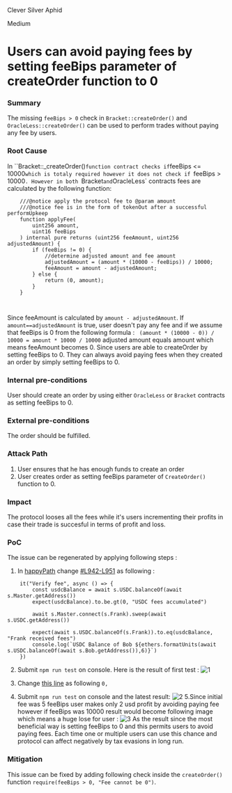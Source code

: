 Clever Silver Aphid

Medium

# Users can avoid paying fees by setting feeBips parameter of createOrder function to 0

### Summary

The missing `feeBips > 0` check in `Bracket::createOrder()` and `OracleLess::createOrder()`  can be used to perform trades without paying any fee by users.

### Root Cause

In ``Bracket::_createOrder()` function contract checks if `feeBips <= 10000` which is totaly required however it does not check if  `feeBips > 10000`. However in both `Bracket` and `OracleLess` contracts fees are calculated by the following function:
```solidity
    ///@notice apply the protocol fee to @param amount
    ///@notice fee is in the form of tokenOut after a successful performUpkeep
    function applyFee(
        uint256 amount,
        uint16 feeBips
    ) internal pure returns (uint256 feeAmount, uint256 adjustedAmount) {
        if (feeBips != 0) {
            //determine adjusted amount and fee amount
            adjustedAmount = (amount * (10000 - feeBips)) / 10000;
            feeAmount = amount - adjustedAmount;
        } else {
            return (0, amount);
        }
    }



```
Since feeAmount is calculated by `amount - adjustedAmount`. If  `amount==adjustedAmount` is true, user doesn't pay any fee and if we assume that feeBips is 0 from the following formula : ` (amount * (10000 - 0)) / 10000 = amount * 10000 / 10000` adjusted amount equals amount which means feeAmount becomes 0. Since users are able to createOrder by setting feeBips to 0.  They can always avoid paying fees when they created an order by simply setting feeBips to 0.

### Internal pre-conditions

 User should create an order by using either `OracleLess` or `Bracket` contracts as setting feeBips to 0.

### External pre-conditions

 The order should be fulfilled.

### Attack Path

1. User ensures that he has enough funds to create an order 
2. User creates order as setting feeBips parameter of `CreateOrder()` function to 0.

### Impact

The protocol looses all the fees while it's users incrementing their profits in case their trade is succesful in terms of profit and loss. 


### PoC

The issue can be regenerated by applying following steps : 
1. In [happyPath](https://github.com/sherlock-audit/2024-11-oku/blob/main/oku-custom-order-types/test/triggerV2/happyPath.ts) change [#L942-L951](https://github.com/sherlock-audit/2024-11-oku/blob/main/oku-custom-order-types/test/triggerV2/happyPath.ts#L942-L951) as following :
```solidity
    it("Verify fee", async () => {
        const usdcBalance = await s.USDC.balanceOf(await s.Master.getAddress())
        expect(usdcBalance).to.be.gt(0, "USDC fees accumulated")

        await s.Master.connect(s.Frank).sweep(await s.USDC.getAddress())

        expect(await s.USDC.balanceOf(s.Frank)).to.eq(usdcBalance, "Frank received fees")
        console.log(`USDC Balance of Bob ${ethers.formatUnits(await s.USDC.balanceOf(await s.Bob.getAddress()),6)}`)
    })
```
2. Submit `npm run test` on console. Here is the result of first test : 
![1](https://github.com/user-attachments/assets/7cc3cf10-119c-4f10-9365-a587173d4a3c)

3. Change [this line](https://github.com/sherlock-audit/2024-11-oku/blob/main/oku-custom-order-types/test/triggerV2/happyPath.ts#L521) as following `0,`

4. Submit `npm run test` on console and the latest result:
![2](https://github.com/user-attachments/assets/e394d7bb-39e5-4380-9f3e-4990d3ce994d)
5.Since initial fee was 5 feeBips user makes only 2 usd profit by avoiding paying fee however if feeBips was 10000 result would become following image which means a huge lose for user : 
![3](https://github.com/user-attachments/assets/3845cc51-dc83-491d-b700-58c11de21604)
As the result since the most beneficial way is setting feeBips to 0 and this permits users to avoid paying fees. Each time one or multiple users can use this chance and protocol can affect negatively by tax evasions in long run.



### Mitigation

This issue can be fixed by adding following check inside the `createOrder()` function `require(feeBips > 0, "Fee cannot be 0")`.